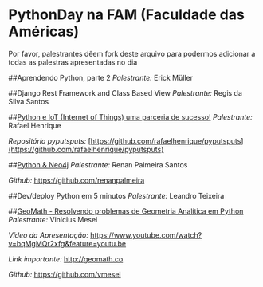 # PythonDay na FAM (Faculdade das Américas)

Por favor, palestrantes dêem fork deste arquivo para podermos adicionar a todas as palestras apresentadas no dia

##Aprendendo Python, parte 2
*Palestrante:* Erick Müller

##Django Rest Framework and Class Based View 
*Palestrante:* Regis da Silva Santos

##[Python e IoT (Internet of Things) uma parceria de sucesso!](https://speakerdeck.com/rafaelhenrique/python-e-iot-internet-of-things-uma-parceria-de-sucesso)
*Palestrante:* Rafael Henrique

*Repositório pyputsputs:* [https://github.com/rafaelhenrique/pyputsputs](https://github.com/rafaelhenrique/pyputsputs)

##[Python & Neo4j](https://speakerdeck.com/renanpalmeira5/python-and-neo4j)
*Palestrante:* Renan Palmeira Santos

*Github:* https://github.com/renanpalmeira

##Dev/deploy Python em 5 minutos
*Palestrante:* Leandro Teixeira 

##[GeoMath - Resolvendo problemas de Geometria Analítica em Python](http://www.geomath.co)
*Palestrante:* Vinicius Mesel

*Vídeo da Apresentação:* https://www.youtube.com/watch?v=bqMgMQr2xfg&feature=youtu.be

*Link importante:* http://geomath.co

*Github:* https://github.com/vmesel
